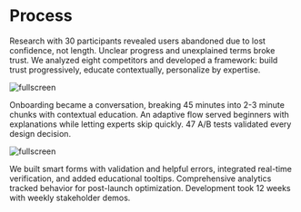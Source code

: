 # Process

Research with 30 participants revealed users abandoned due to lost confidence, not length. Unclear progress and unexplained terms broke trust. We analyzed eight competitors and developed a framework: build trust progressively, educate contextually, personalize by expertise.

![fullscreen](https://images.unsplash.com/photo-1531482615713-2afd69097998?w=1600&h=900&fit=crop)

Onboarding became a conversation, breaking 45 minutes into 2-3 minute chunks with contextual education. An adaptive flow served beginners with explanations while letting experts skip quickly. 47 A/B tests validated every design decision.

![fullscreen](https://images.unsplash.com/photo-1460925895917-afdab827c52f?w=1600&h=900&fit=crop)

We built smart forms with validation and helpful errors, integrated real-time verification, and added educational tooltips. Comprehensive analytics tracked behavior for post-launch optimization. Development took 12 weeks with weekly stakeholder demos.
